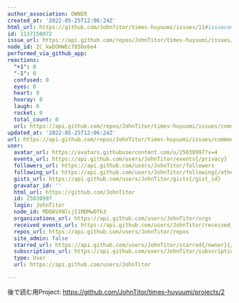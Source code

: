 ```yaml
---
author_association: OWNER
created_at: '2022-05-25T12:06:24Z'
html_url: https://github.com/JohnTitor/times-huyuumi/issues/11#issuecomment-1137158072
id: 1137158072
issue_url: https://api.github.com/repos/JohnTitor/times-huyuumi/issues/11
node_id: IC_kwDOHWEcT85Dx6e4
performed_via_github_app: 
reactions:
  "+1": 0
  "-1": 0
  confused: 0
  eyes: 0
  heart: 0
  hooray: 0
  laugh: 0
  rocket: 0
  total_count: 0
  url: https://api.github.com/repos/JohnTitor/times-huyuumi/issues/comments/1137158072/reactions
updated_at: '2022-05-25T12:06:24Z'
url: https://api.github.com/repos/JohnTitor/times-huyuumi/issues/comments/1137158072
user:
  avatar_url: https://avatars.githubusercontent.com/u/25030997?v=4
  events_url: https://api.github.com/users/JohnTitor/events{/privacy}
  followers_url: https://api.github.com/users/JohnTitor/followers
  following_url: https://api.github.com/users/JohnTitor/following{/other_user}
  gists_url: https://api.github.com/users/JohnTitor/gists{/gist_id}
  gravatar_id: ''
  html_url: https://github.com/JohnTitor
  id: 25030997
  login: JohnTitor
  node_id: MDQ6VXNlcjI1MDMwOTk3
  organizations_url: https://api.github.com/users/JohnTitor/orgs
  received_events_url: https://api.github.com/users/JohnTitor/received_events
  repos_url: https://api.github.com/users/JohnTitor/repos
  site_admin: false
  starred_url: https://api.github.com/users/JohnTitor/starred{/owner}{/repo}
  subscriptions_url: https://api.github.com/users/JohnTitor/subscriptions
  type: User
  url: https://api.github.com/users/JohnTitor

---
```

後で読む用Project: https://github.com/JohnTitor/times-huyuumi/projects/2